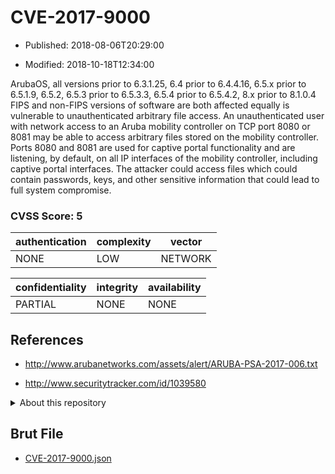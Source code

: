 # CVE-2017-9000

- Published: 2018-08-06T20:29:00

- Modified: 2018-10-18T12:34:00

ArubaOS, all versions prior to 6.3.1.25, 6.4 prior to 6.4.4.16, 6.5.x prior to 6.5.1.9, 6.5.2, 6.5.3 prior to 6.5.3.3, 6.5.4 prior to 6.5.4.2, 8.x prior to 8.1.0.4 FIPS and non-FIPS versions of software are both affected equally is vulnerable to unauthenticated arbitrary file access. An unauthenticated user with network access to an Aruba mobility controller on TCP port 8080 or 8081 may be able to access arbitrary files stored on the mobility controller. Ports 8080 and 8081 are used for captive portal functionality and are listening, by default, on all IP interfaces of the mobility controller, including captive portal interfaces. The attacker could access files which could contain passwords, keys, and other sensitive information that could lead to full system compromise.

### CVSS Score: **5**

| authentication | complexity | vector |
| --- | --- | --- |
| NONE | LOW | NETWORK |

| confidentiality | integrity | availability |
| --- | --- | --- |
| PARTIAL | NONE | NONE |

## References

* http://www.arubanetworks.com/assets/alert/ARUBA-PSA-2017-006.txt

* http://www.securitytracker.com/id/1039580

<details>
<summary>About this repository</summary> 

  This repository is part of the project [Live Hack CVE](https://github.com/Live-Hack-CVE). Main website can be found [www.live-hack.org](https://www.live-hack.org) 
  
  Made by [Sn0wAlice](https://github.com/Sn0wAlice) for the people that care about security and need to have a feed of the latest CVEs. Hope you enjoy it, don't forget to star the repo and follow me on [Twitter](https://twitter.com/Sn0wAlice) and [Github](https://github.com/Sn0wAlice). And that is my [personnal website](https://www.alice-snow.me/)

  - [Home Page](https://github.com/Live-Hack-CVE)
  - [Framework](https://github.com/Live-Hack-CVE/cve-framework)
  - [CVE database](https://github.com/Live-Hack-CVE/full_database)
  - [Changelog](https://github.com/Live-Hack-CVE/Changelog)
</details>

## Brut File

* [CVE-2017-9000.json](https://raw.githubusercontent.com/Live-Hack-CVE/full_database/main/cves/2017/CVE-2017-9000.json)


